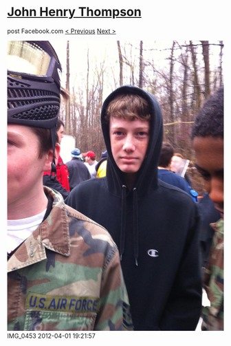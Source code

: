 # [John Henry Thompson](../README.md)
post Facebook.com
[< Previous](2012-04-01-11.md) [Next >](2012-04-01-13.md)

[![](../media/2012-04-01/Paintball-14th-B-day-IMG_0453.jpg)](../README.md)
IMG_0453
2012-04-01 19:21:57